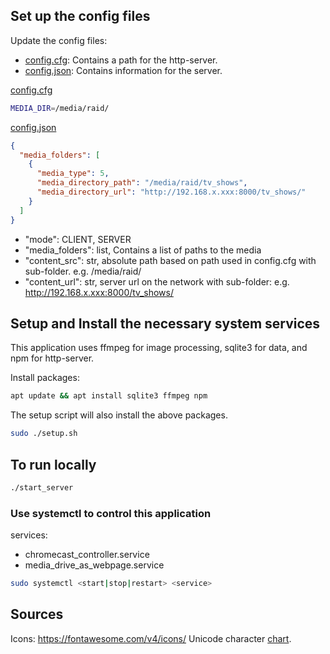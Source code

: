 ## Set up the config files

Update the config files:

- [config.cfg](config.cfg): Contains a path for the http-server.
- [config.json](config.json): Contains information for the server.

[config.cfg](config.cfg)

```bash
MEDIA_DIR=/media/raid/
```

[config.json](config.json)

```json
{
  "media_folders": [
    {
      "media_type": 5,
      "media_directory_path": "/media/raid/tv_shows",
      "media_directory_url": "http://192.168.x.xxx:8000/tv_shows/"
    }
  ]
}
```

- "mode": CLIENT, SERVER
- "media_folders": list, Contains a list of paths to the media
- "content_src": str, absolute path based on path used in config.cfg with sub-folder. e.g. /media/raid/
- "content_url": str, server url on the network with sub-folder: e.g. http://192.168.x.xxx:8000/tv_shows/

## Setup and Install the necessary system services

This application uses ffmpeg for image processing, sqlite3 for data, and npm for http-server.

Install packages:

```bash
apt update && apt install sqlite3 ffmpeg npm
```

The setup script will also install the above packages.

```bash
sudo ./setup.sh
```

## To run locally

```bash
./start_server
```

### Use systemctl to control this application

services:

* chromecast_controller.service
* media_drive_as_webpage.service

```bash
sudo systemctl <start|stop|restart> <service>
```

## Sources

Icons: https://fontawesome.com/v4/icons/
Unicode character [chart](https://en.wikipedia.org/wiki/List_of_Unicode_characters).

